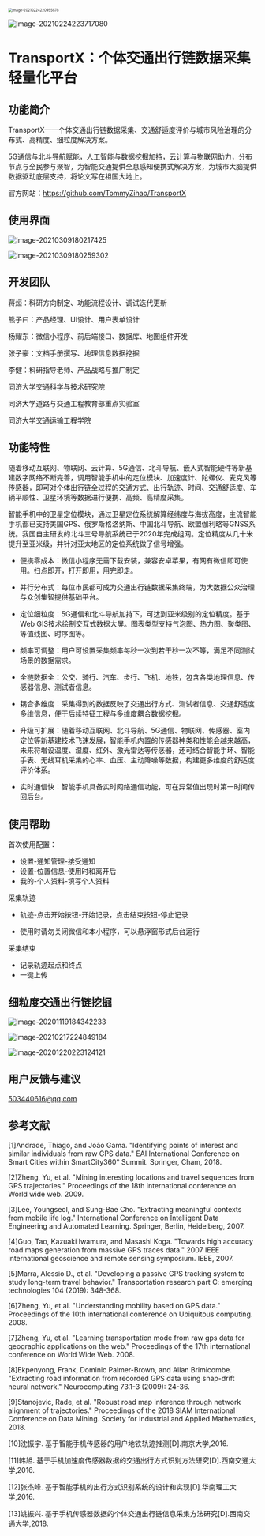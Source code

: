 <img src="TransportX：个体交通出行链数据采集方案.assets/image-20210224220955878.png" alt="image-20210224220955878" style="zoom:50%;" />

![image-20210224223717080](TransportX：个体交通出行链数据采集方案.assets/image-20210224223717080.png)

# TransportX：个体交通出行链数据采集轻量化平台

## 功能简介

TransportX——个体交通出行链数据采集、交通舒适度评价与城市风险治理的分布式、高精度、细粒度解决方案。

5G通信与北斗导航赋能，人工智能与数据挖掘加持，云计算与物联网助力，分布节点与全民参与聚智，为智能交通提供全息感知便携式解决方案，为城市大脑提供数据驱动底层支持，将论文写在祖国大地上。

官方网站：https://github.com/TommyZihao/TransportX

## 使用界面

![image-20210309180217425](TransportX：个体交通出行链数据采集方案.assets/image-20210309180217425.png)

![image-20210309180259302](TransportX：个体交通出行链数据采集方案.assets/image-20210309180259302.png)


## 开发团队

蒋烜：科研方向制定、功能流程设计、调试迭代更新

熊子曰：产品经理、UI设计、用户表单设计

杨耀东：微信小程序、前后端接口、数据库、地图组件开发

张子豪：文档手册撰写、地理信息数据挖掘

李健：科研指导老师、产品战略与推广制定


同济大学交通科学与技术研究院

同济大学道路与交通工程教育部重点实验室

同济大学交通运输工程学院

## 功能特性

随着移动互联网、物联网、云计算、5G通信、北斗导航、嵌入式智能硬件等新基建数字网络不断完善，调用智能手机中的定位模块、加速度计、陀螺仪、麦克风等传感器，即可对个体出行链全过程的交通方式、出行轨迹、时间、交通舒适度、车辆平顺性、卫星环境等数据进行便携、高频、高精度采集。

智能手机中的卫星定位模块，通过卫星定位系统解算经纬度与海拔高度，主流智能手机都已支持美国GPS、俄罗斯格洛纳斯、中国北斗导航、欧盟伽利略等GNSS系统。我国自主研发的北斗三号导航系统已于2020年完成组网。定位精度从几十米提升至亚米级，并针对亚太地区的定位系统做了信号增强。

- 便携零成本：微信小程序无需下载安装，兼容安卓苹果，有网有微信即可使用。扫点即开，打开即用，用完即走。
- 并行分布式：每位市民都可成为交通出行链数据采集终端，为大数据公众治理与众创集智提供基础平台。
- 定位细粒度：5G通信和北斗导航加持下，可达到亚米级别的定位精度。基于Web GIS技术绘制交互式数据大屏。图表类型支持气泡图、热力图、聚类图、等值线图、时序图等。
- 频率可调整：用户可设置采集频率每秒一次到若干秒一次不等，满足不同测试场景的数据需求。
- 全链数据全：公交、骑行、汽车、步行、飞机、地铁，包含各类地理信息、传感器信息、测试者信息。
- 耦合多维度：采集得到的数据反映了交通出行方式、测试者信息、交通舒适度多维信息，便于后续特征工程与多维度耦合数据挖掘。
- 升级可扩展：随着移动互联网、北斗导航、5G通信、物联网、传感器、室内定位等新基建技术飞速发展，智能手机内置的传感器种类和性能会越来越高，未来将增设温度、湿度、红外、激光雷达等传感器，还可结合智能手环、智能手表、无线耳机采集的心率、血压、主动降噪等数据，构建更多维度的舒适度评价体系。

- 实时通信快：智能手机具备实时网络通信功能，可在异常值出现时第一时间传回后台。

## 使用帮助

首次使用配置：

- 设置-通知管理-接受通知
- 设置-位置信息-使用时和离开后
- 我的-个人资料-填写个人资料

采集轨迹

- 轨迹-点击开始按钮-开始记录，点击结束按钮-停止记录

- 使用时请勿关闭微信和本小程序，可以悬浮窗形式后台运行

采集结束

- 记录轨迹起点和终点
- 一键上传

## 细粒度交通出行链挖掘

![image-20201119184342233](TransportX：个体交通出行链数据采集方案.assets/image-20201119184342233.png)

![image-20210217224849184](TransportX：个体交通出行链数据采集方案.assets/image-20210217224849184.png)

![image-20201220223124121](TransportX：个体交通出行链数据采集方案.assets/image-20201220223124121.png)

## 用户反馈与建议

503440616@qq.com

## 参考文献

[1]Andrade, Thiago, and João Gama. "Identifying points of interest and similar individuals from raw GPS data." EAI International Conference on Smart Cities within SmartCity360° Summit. Springer, Cham, 2018.

[2]Zheng, Yu, et al. "Mining interesting locations and travel sequences from GPS trajectories." Proceedings of the 18th international conference on World wide web. 2009.

[3]Lee, Youngseol, and Sung-Bae Cho. "Extracting meaningful contexts from mobile life log." International Conference on Intelligent Data Engineering and Automated Learning. Springer, Berlin, Heidelberg, 2007.

[4]Guo, Tao, Kazuaki Iwamura, and Masashi Koga. "Towards high accuracy road maps generation from massive GPS traces data." 2007 IEEE international geoscience and remote sensing symposium. IEEE, 2007.

[5]Marra, Alessio D., et al. "Developing a passive GPS tracking system to study long-term travel behavior." Transportation research part C: emerging technologies 104 (2019): 348-368.

[6]Zheng, Yu, et al. "Understanding mobility based on GPS data." Proceedings of the 10th international conference on Ubiquitous computing. 2008.

[7]Zheng, Yu, et al. "Learning transportation mode from raw gps data for geographic applications on the web." Proceedings of the 17th international conference on World Wide Web. 2008.

[8]Ekpenyong, Frank, Dominic Palmer-Brown, and Allan Brimicombe. "Extracting road information from recorded GPS data using snap-drift neural network." Neurocomputing 73.1-3 (2009): 24-36.

[9]Stanojevic, Rade, et al. "Robust road map inference through network alignment of trajectories." Proceedings of the 2018 SIAM International Conference on Data Mining. Society for Industrial and Applied Mathematics, 2018.

[10]沈振宇. 基于智能手机传感器的用户地铁轨迹推测[D].南京大学,2016.

[11]韩旭. 基于手机加速度传感器数据的交通出行方式识别方法研究[D].西南交通大学,2016.

[12]张杰峰. 基于智能手机的出行方式识别系统的设计和实现[D].华南理工大学,2016.

[13]姚振兴. 基于手机传感器数据的个体交通出行链信息采集方法研究[D].西南交通大学,2018.
